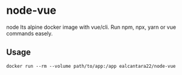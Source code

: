 # node-vue
node lts alpine docker image with vue/cli. Run npm, npx, yarn or vue commands easely.

## Usage
`docker run --rm --volume path/to/app:/app ealcantara22/node-vue`
